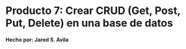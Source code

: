 # Producto 7: Crear CRUD (Get, Post, Put, Delete) en una base de datos
#### Hecho por: Jared S. Avila
